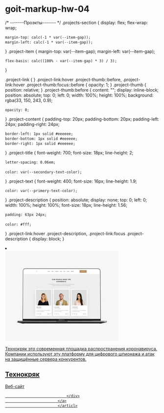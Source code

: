 # goit-markup-hw-04

/* -------Проэкты------- */
.projects-section {
	display: flex;
	flex-wrap: wrap;

	margin-top: calc(-1 * var(--item-gap));
	margin-left: calc(-1 * var(--item-gap));
}
.project-item {
	margin-top: var(--item-gap);
	margin-left: var(--item-gap);

	flex-basis: calc((100% - var(--item-gap) * 3) / 3);
}

.project-link {
}
.project-link:hover .project-thumb::before,
.project-link:hover .project-thumb:focus::before {
	opacity: 1;
}
.project-thumb {
	position: relative;
}
.project-thumb:before {
	content: "";
	display: inline-block;
	position: absolute;
	top: 0;
	left: 0;
	width: 100%;
	height: 100%;
	background: rgba(33, 150, 243, 0.9);

	opacity: 0;
}
.project-content {
	padding-top: 20px;
	padding-bottom: 20px;
	padding-left: 24px;
	padding-right: 24px;

	border-left: 1px solid #eeeeee;
	border-bottom: 1px solid #eeeeee;
	border-right: 1px solid #eeeeee;
}
.project-title {
	font-weight: 700;
	font-size: 18px;
	line-height: 2;

	letter-spacing: 0.06em;

	color: var(--secondary-text-color);
}
.project-text {
	font-weight: 400;
	font-size: 16px;
	line-height: 1.9;

	color: var(--primery-text-color);
}
.project-description {
	position: absolute;
	display: none;
	top: 0;
	left: 0;
	width: 100%;
	height: 100%;
	font-size: 18px;
	line-height: 1.56;

	padding: 63px 24px;

	color: #fff;
}
.project-link:hover .project-description,
.project-link:focus .project-description {
	display: block;
}


<li class="project-item">
						<article>
							<a class="project-link" href="#">
								<div class="project-thumb"><img src="./images/portfolio/img.jpg" height="294" width="370"
										alt="Технокряк">
									<p class="project-description">Технокряк это современная площадка распространения
										коронавируса.
										Компании используют эту платформу для цифрового шпионажа и атак на защищённые сервера
										конкурентов.</p>
								</div>
								<div class="project-content">
									<h2 class="project-title">Технокряк</h2>
									<p class="project-text">Веб-сайт</p>

								</div>
							</a>
							</articl>
